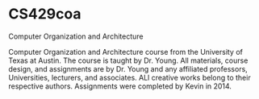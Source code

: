 # CS429coa
Computer Organization and Architecture


Computer Organization and Architecture course from the University of Texas at Austin. The course is taught by Dr. Young. All materials, course design, and assignments are by Dr. Young and any affiliated professors, Universities, lecturers, and associates. ALl creative works belong to their respective authors. Assignments were completed by Kevin in 2014.
